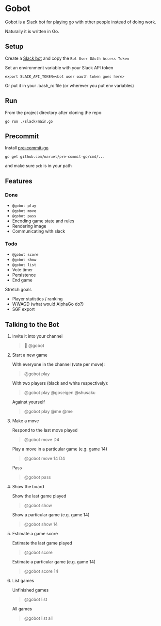 Gobot
=====

Gobot is a Slack bot for playing go with other people instead of doing work.

Naturally it is written in Go.

Setup
-----

Create a [Slack bot](api.slack.com) and copy the `Bot User OAuth Access Token`

Set an environment variable with your Slack API token

    export SLACK_API_TOKEN=<bot user oauth token goes here>

Or put it in your .bash_rc file (or wherever you put env variables)

Run
-----

From the project directory after cloning the repo

    go run ./slack/main.go

Precommit
-----

Install [pre-commit-go](https://github.com/maruel/pre-commit-go)

    go get github.com/maruel/pre-commit-go/cmd/...

and make sure `pcb` is in your path

Features
--------

### Done


* `@gobot play`
* `@gobot move`
* `@gobot pass`
* Encoding game state and rules
* Rendering image
* Communicating with slack

### Todo

* `@gobot score`
* `@gobot show`
* `@gobot list`
* Vote timer
* Persistence
* End game

Stretch goals

* Player statistics / ranking
* WWAGD (what would AlphaGo do?)
* SGF export

Talking to the Bot
-----

1. Invite it into your channel

    > 👋 @gobot

2. Start a new game

    With everyone in the channel (vote per move):
    > @gobot play

    With two players (black and white respectively):
    > @gobot play @goseigen @shusaku

    Against yourself
    > @gobot play @me @me

3. Make a move

    Respond to the last move played
    > @gobot move D4

    Play a move in a particular game (e.g. game 14)
    > @gobot move 14 D4

    Pass
    > @gobot pass

4. Show the board

    Show the last game played
    > @gobot show

    Show a particular game (e.g. game 14)
    > @gobot show 14

5. Estimate a game score

    Estimate the last game played
    > @gobot score

    Estimate a particular game (e.g. game 14)
    > @gobot score 14

6. List games

    Unfinished games
    > @gobot list

    All games
    > @gobot list all
